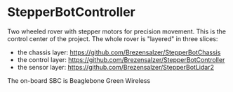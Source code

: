 # StepperBotController
Two wheeled rover with stepper motors for precision movement. This is the control center of the project. The whole rover is 
"layered" in three slices:

- the chassis layer: https://github.com/Brezensalzer/StepperBotChassis
- the control layer: https://github.com/Brezensalzer/StepperBotController
- the sensor layer: https://github.com/Brezensalzer/StepperBotLidar2

The on-board SBC is Beaglebone Green Wireless
